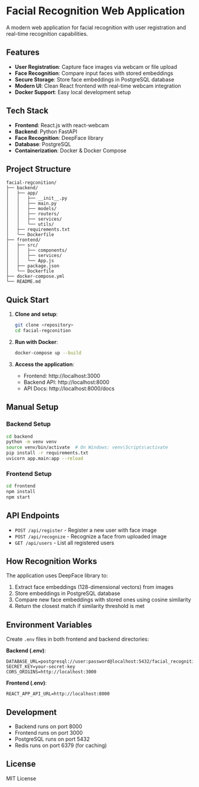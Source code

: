 # Facial Recognition Web Application

A modern web application for facial recognition with user registration and real-time recognition capabilities.

## Features

- **User Registration**: Capture face images via webcam or file upload
- **Face Recognition**: Compare input faces with stored embeddings
- **Secure Storage**: Store face embeddings in PostgreSQL database
- **Modern UI**: Clean React frontend with real-time webcam integration
- **Docker Support**: Easy local development setup

## Tech Stack

- **Frontend**: React.js with react-webcam
- **Backend**: Python FastAPI
- **Face Recognition**: DeepFace library
- **Database**: PostgreSQL
- **Containerization**: Docker & Docker Compose

## Project Structure

```
facial-regconition/
├── backend/
│   ├── app/
│   │   ├── __init__.py
│   │   ├── main.py
│   │   ├── models/
│   │   ├── routers/
│   │   ├── services/
│   │   └── utils/
│   ├── requirements.txt
│   └── Dockerfile
├── frontend/
│   ├── src/
│   │   ├── components/
│   │   ├── services/
│   │   └── App.js
│   ├── package.json
│   └── Dockerfile
├── docker-compose.yml
└── README.md
```

## Quick Start

1. **Clone and setup**:
   ```bash
   git clone <repository>
   cd facial-regconition
   ```

2. **Run with Docker**:
   ```bash
   docker-compose up --build
   ```

3. **Access the application**:
   - Frontend: http://localhost:3000
   - Backend API: http://localhost:8000
   - API Docs: http://localhost:8000/docs

## Manual Setup

### Backend Setup
```bash
cd backend
python -m venv venv
source venv/bin/activate  # On Windows: venv\Scripts\activate
pip install -r requirements.txt
uvicorn app.main:app --reload
```

### Frontend Setup
```bash
cd frontend
npm install
npm start
```

## API Endpoints

- `POST /api/register` - Register a new user with face image
- `POST /api/recognize` - Recognize a face from uploaded image
- `GET /api/users` - List all registered users

## How Recognition Works

The application uses DeepFace library to:
1. Extract face embeddings (128-dimensional vectors) from images
2. Store embeddings in PostgreSQL database
3. Compare new face embeddings with stored ones using cosine similarity
4. Return the closest match if similarity threshold is met

## Environment Variables

Create `.env` files in both frontend and backend directories:

**Backend (.env)**:
```
DATABASE_URL=postgresql://user:password@localhost:5432/facial_recognition
SECRET_KEY=your-secret-key
CORS_ORIGINS=http://localhost:3000
```

**Frontend (.env)**:
```
REACT_APP_API_URL=http://localhost:8000
```

## Development

- Backend runs on port 8000
- Frontend runs on port 3000
- PostgreSQL runs on port 5432
- Redis runs on port 6379 (for caching)

## License

MIT License
